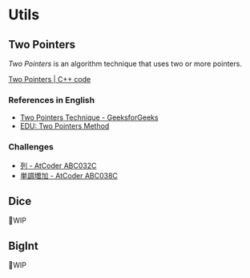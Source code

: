 # Utils

## Two Pointers
*Two Pointers* is an algorithm technique that uses two or more pointers.

[Two Pointers | C++ code](two_pointers.hpp)

### References in English
- [Two Pointers Technique - GeeksforGeeks](https://www.geeksforgeeks.org/two-pointers-technique/)
- [EDU: Two Pointers Method](https://codeforces.com/blog/entry/87248)

### Challenges
- [列 - AtCoder ABC032C](https://atcoder.jp/contests/abc032/tasks/abc032_c)
- [単調増加 - AtCoder ABC038C](https://atcoder.jp/contests/abc038/tasks/abc038_c)


## Dice
🚧WIP


## BigInt
🚧WIP